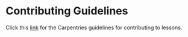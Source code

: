 # Contributing Guidelines
Click this [link](https://github.com/datacarpentry/wrangling-genomics/blob/gh-pages/CONTRIBUTING.md) for the Carpentries guidelines for contributing to lessons.
